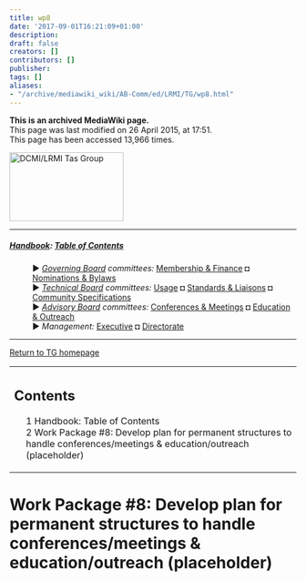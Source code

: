 ```yaml
---
title: wp8
date: '2017-09-01T16:21:09+01:00'
description: 
draft: false
creators: []
contributors: []
publisher: 
tags: []
aliases:
- "/archive/mediawiki_wiki/AB-Comm/ed/LRMI/TG/wp8.html"
---
```


 **This is an archived MediaWiki page.**  
This page was last modified on 26 April 2015, at 17:51.  
This page has been accessed 13,966 times.

[<img alt="DCMI/LRMI Tas Group" src="/archive/mediawiki_wiki/images/DC-LRMI_TG.png" width="200" height="121">](/archive/mediawiki_wiki/images/DC-LRMI_TG.png "DCMI/LRMI Tas Group")

* * *

##### [Handbook](/archive/mediawiki_wiki/DCMI_Handbook "DCMI Handbook"): [Table of Contents](/archive/mediawiki_wiki/DCMI_Handbook/ "DCMI Handbook") 
<dl>
<dd> ► <i><a href="/archive/mediawiki_wiki/DCMI_Governing_Board" title="DCMI Governing Board">Governing Board</a> committees:</i> <a href="/archive/mediawiki_wiki/DCMI_Governing_Board/finance" title="DCMI Governing Board/finance">Membership &amp; Finance</a> ◘ <a href="/archive/mediawiki_wiki/DCMI_Governing_Board/nominations" title="DCMI Governing Board/nominations">Nominations &amp; Bylaws</a> 
</dd>
<dd> ► <i><a href="/archive/mediawiki_wiki/DCMI_Technical_Board" title="DCMI Technical Board">Technical Board</a> committees:</i> <a href="/archive/mediawiki_wiki/DCMI_Technical_Board/usage" title="DCMI Technical Board/usage">Usage</a> ◘ <a href="/archive/mediawiki_wiki/DCMI_Technical_Board/standards" title="DCMI Technical Board/standards">Standards &amp; Liaisons</a> ◘ <a href="/archive/mediawiki_wiki/DCMI_Technical_Board/specifications" title="DCMI Technical Board/specifications">Community Specifications</a>
</dd>
<dd> ► <i><a href="/archive/mediawiki_wiki/DCMI_Advisory_Board" title="DCMI Advisory Board">Advisory Board</a> committees:</i> <a href="/archive/mediawiki_wiki/DCMI_Advisory_Board/meetings" title="DCMI Advisory Board/meetings">Conferences &amp; Meetings</a> ◘ <a href="/archive/mediawiki_wiki/DCMI_Advisory_Board/documentation" title="DCMI Advisory Board/documentation">Education &amp; Outreach</a>
</dd>
<dd> ► <i>Management:</i> <a href="/archive/mediawiki_wiki/Exec_Committee" title="Exec Committee">Executive</a> ◘ <a href="/archive/mediawiki_wiki/Exec_Committee/directorate" title="Exec Committee/directorate">Directorate</a>
</dd>
</dl>

* * *

[Return to TG homepage](/archive/mediawiki_wiki/AB-Comm/ed/LRMI/TG "AB-Comm/ed/LRMI/TG")

<table id="toc" class="toc">
  <tr>
    <td>
      <div id="toctitle">
        <h2>Contents</h2>
      </div>
      <ul>
        <li class="toclevel-1"><a href="#Handbook:_Table_of_Contents"><span class="tocnumber">1</span> <span class="toctext">Handbook: Table of Contents</span></a></li>
        <li class="toclevel-1 tocsection-1"><a href="#Work_Package_.238:_Develop_plan_for_permanent_structures_to_handle_conferences.2Fmeetings_.26_education.2Foutreach_.28placeholder.29"><span class="tocnumber">2</span> <span class="toctext">Work Package #8: Develop plan for permanent structures to handle conferences/meetings &amp; education/outreach (placeholder)</span></a></li>
      </ul>
    </td>
  </tr>
</table>


# Work Package #8: Develop plan for permanent structures to handle conferences/meetings & education/outreach (placeholder) 

